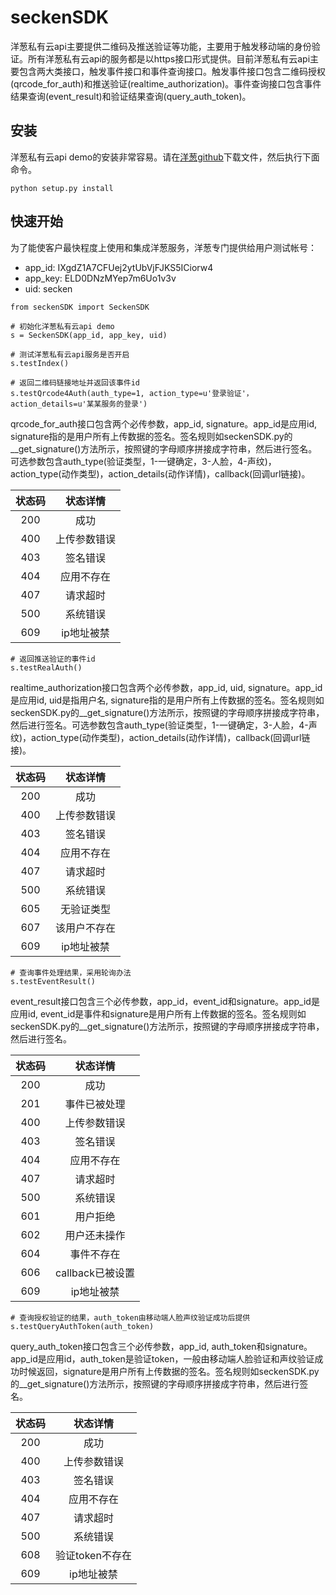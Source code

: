 seckenSDK
==============

洋葱私有云api主要提供二维码及推送验证等功能，主要用于触发移动端的身份验证。所有洋葱私有云api的服务都是以https接口形式提供。目前洋葱私有云api主要包含两大类接口，触发事件接口和事件查询接口。触发事件接口包含二维码授权(qrcode_for_auth)和推送验证(realtime_authorization)。事件查询接口包含事件结果查询(event_result)和验证结果查询(query_auth_token)。

## 安装

洋葱私有云api demo的安装非常容易。请在[洋葱github](https://www.yangcong.com)下载文件，然后执行下面命令。

```
python setup.py install
```

## 快速开始

为了能使客户最快程度上使用和集成洋葱服务，洋葱专门提供给用户测试帐号：

* app_id: IXgdZ1A7CFUej2ytUbVjFJKS5ICiorw4
* app_key: ELD0DNzMYep7m6Uo1v3v
* uid: secken

```
from seckenSDK import SeckenSDK

# 初始化洋葱私有云api demo
s = SeckenSDK(app_id, app_key, uid)

# 测试洋葱私有云api服务是否开启
s.testIndex()
```
```
# 返回二维码链接地址并返回该事件id
s.testQrcode4Auth(auth_type=1, action_type=u'登录验证'，action_details=u'某某服务的登录')
```
qrcode_for_auth接口包含两个必传参数，app_id, signature。app_id是应用id, signature指的是用户所有上传数据的签名。签名规则如seckenSDK.py的__get_signature()方法所示，按照键的字母顺序拼接成字符串，然后进行签名。可选参数包含auth_type(验证类型，1-一键确定，3-人脸，4-声纹)，action_type(动作类型)，action_details(动作详情)，callback(回调url链接)。

|    状态码   | 		状态详情 		  |
|:----------:|:-----------------:|
|  200       |       成功         |
|  400       |       上传参数错误  |
|  403       |       签名错误                |
|  404       |       应用不存在                |
|  407       |       请求超时                |
|  500       |       系统错误                |
|  609       |       ip地址被禁                |


```
# 返回推送验证的事件id
s.testRealAuth()
```

realtime_authorization接口包含两个必传参数，app_id, uid, signature。app_id是应用id, uid是指用户名, signature指的是用户所有上传数据的签名。签名规则如seckenSDK.py的__get_signature()方法所示，按照键的字母顺序拼接成字符串，然后进行签名。可选参数包含auth_type(验证类型，1-一键确定，3-人脸，4-声纹)，action_type(动作类型)，action_details(动作详情)，callback(回调url链接)。

|    状态码   | 		状态详情 		  |
|:----------:|:-----------------:|
|  200       |       成功         |
|  400       |       上传参数错误  |
|  403       |       签名错误                |
|  404       |       应用不存在                |
|  407       |       请求超时                |
|  500       |       系统错误                |
|  605       |       无验证类型                |
|  607       |       该用户不存在                |
|  609       |       ip地址被禁                |


```
# 查询事件处理结果，采用轮询办法
s.testEventResult()
```
event_result接口包含三个必传参数，app_id，event_id和signature。app_id是应用id, event_id是事件和signature是用户所有上传数据的签名。签名规则如seckenSDK.py的__get_signature()方法所示，按照键的字母顺序拼接成字符串，然后进行签名。

|    状态码   | 		状态详情 		  |
|:----------:|:-----------------:|
|  200       |       成功         |
|  201       |       事件已被处理                |
|  400       |       上传参数错误  |
|  403       |       签名错误                |
|  404       |       应用不存在                |
|  407       |       请求超时                |
|  500       |       系统错误                |
|  601       |       用户拒绝                |
|  602       |       用户还未操作                |
|  604       |       事件不存在                |
|  606       |       callback已被设置                |
|  609       |       ip地址被禁                |


```
# 查询授权验证的结果，auth_token由移动端人脸声纹验证成功后提供
s.testQueryAuthToken(auth_token)
```

query_auth_token接口包含三个必传参数，app_id, auth_token和signature。app_id是应用id，auth_token是验证token，一般由移动端人脸验证和声纹验证成功时候返回，signature是用户所有上传数据的签名。签名规则如seckenSDK.py的__get_signature()方法所示，按照键的字母顺序拼接成字符串，然后进行签名。

|    状态码   | 		状态详情 		  |
|:----------:|:-----------------:|
|  200       |       成功         |
|  400       |       上传参数错误  |
|  403       |       签名错误                |
|  404       |       应用不存在                |
|  407       |       请求超时                |
|  500       |       系统错误                |
|  608       |       验证token不存在           |
|  609       |       ip地址被禁                |






